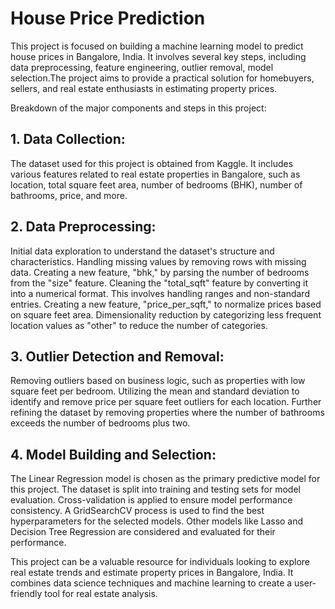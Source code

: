 # House Price Prediction

This project is focused on building a machine learning model to predict house prices in Bangalore, India. It involves several key steps, including data preprocessing, feature engineering, outlier removal, model selection.The project aims to provide a practical solution for homebuyers, sellers, and real estate enthusiasts in estimating property prices.

Breakdown of the major components and steps in this project:

## 1. Data Collection: 
  The dataset used for this project is obtained from Kaggle. It includes various features related to real estate properties in Bangalore, such as location, total square feet area, number of bedrooms (BHK), number of bathrooms, price, and   more.
    
## 2. Data Preprocessing:
  Initial data exploration to understand the dataset's structure and characteristics.
  Handling missing values by removing rows with missing data.
  Creating a new feature, "bhk," by parsing the number of bedrooms from the "size" feature.
  Cleaning the "total_sqft" feature by converting it into a numerical format. This involves handling ranges and non-standard entries.
  Creating a new feature, "price_per_sqft," to normalize prices based on square feet area.
  Dimensionality reduction by categorizing less frequent location values as "other" to reduce the number of categories.

## 3. Outlier Detection and Removal:
  Removing outliers based on business logic, such as properties with low square feet per bedroom.
  Utilizing the mean and standard deviation to identify and remove price per square feet outliers for each location.
  Further refining the dataset by removing properties where the number of bathrooms exceeds the number of bedrooms plus two.

## 4. Model Building and Selection:
  The Linear Regression model is chosen as the primary predictive model for this project. The dataset is split into training and testing sets for model evaluation.
  Cross-validation is applied to ensure model performance consistency.
  A GridSearchCV process is used to find the best hyperparameters for the selected models. Other models like Lasso and Decision Tree Regression are considered and evaluated for their performance.

This project can be a valuable resource for individuals looking to explore real estate trends and estimate property prices in Bangalore, India. It combines data science techniques and machine learning to create a user-friendly tool for real estate analysis.
